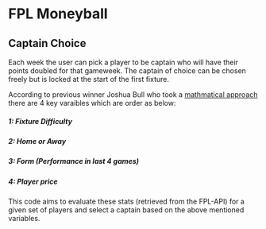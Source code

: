
# FPL Moneyball
## Captain Choice

Each week the user can pick a player to be captain who will have their points doubled for that gameweek. The captain of choice can be chosen freely but is locked at the start of the first fixture.

According to previous winner Joshua Bull who took a [mathmatical approach](https://www.youtube.com/watch?v=LzEuweGrHvc) there are 4 key varaibles which are order as below:

##### 1: Fixture Difficulty
##### 2: Home or Away
##### 3: Form (Performance in last 4 games)
##### 4: Player price 

This code aims to evaluate these stats (retrieved from the FPL-API) for a given set of players and select a captain based on the above mentioned variables.

